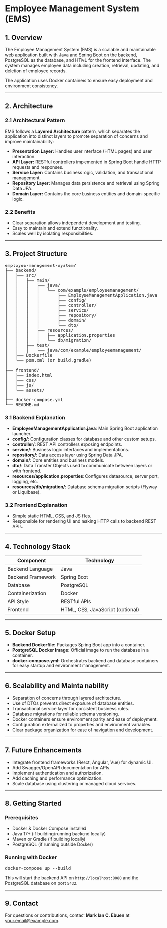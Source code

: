 <h1>Employee Management System (EMS)</h1>

<h2>1. Overview</h2>
<p>The Employee Management System (EMS) is a scalable and maintainable web application built with Java and Spring Boot on the backend, PostgreSQL as the database, and HTML for the frontend interface. The system manages employee data including creation, retrieval, updating, and deletion of employee records.</p>
<p>The application uses Docker containers to ensure easy deployment and environment consistency.</p>

<hr>

<h2>2. Architecture</h2>

<h3>2.1 Architectural Pattern</h3>
<p>EMS follows a <strong>Layered Architecture</strong> pattern, which separates the application into distinct layers to promote separation of concerns and improve maintainability:</p>
<ul>
  <li><strong>Presentation Layer:</strong> Handles user interface (HTML pages) and user interaction.</li>
  <li><strong>API Layer:</strong> RESTful controllers implemented in Spring Boot handle HTTP requests and responses.</li>
  <li><strong>Service Layer:</strong> Contains business logic, validation, and transactional management.</li>
  <li><strong>Repository Layer:</strong> Manages data persistence and retrieval using Spring Data JPA.</li>
  <li><strong>Domain Layer:</strong> Contains the core business entities and domain-specific logic.</li>
</ul>

<h3>2.2 Benefits</h3>
<ul>
  <li>Clear separation allows independent development and testing.</li>
  <li>Easy to maintain and extend functionality.</li>
  <li>Scales well by isolating responsibilities.</li>
</ul>

<hr>

<h2>3. Project Structure</h2>

<pre>
employee-management-system/
├── backend/
│   ├── src/
│   │   ├── main/
│   │   │   ├── java/
│   │   │   │   └── com/example/employeemanagement/
│   │   │   │       ├── EmployeeManagementApplication.java
│   │   │   │       ├── config/
│   │   │   │       ├── controller/
│   │   │   │       ├── service/
│   │   │   │       ├── repository/
│   │   │   │       ├── domain/
│   │   │   │       └── dto/
│   │   │   ├── resources/
│   │   │   │   ├── application.properties
│   │   │   │   └── db/migration/
│   │   ├── test/
│   │   │   └── java/com/example/employeemanagement/
│   ├── Dockerfile
│   └── pom.xml (or build.gradle)
│
├── frontend/
│   ├── index.html
│   ├── css/
│   ├── js/
│   └── assets/
│
├── docker-compose.yml
└── README.md
</pre>

<h3>3.1 Backend Explanation</h3>
<ul>
  <li><strong>EmployeeManagementApplication.java</strong>: Main Spring Boot application launcher.</li>
  <li><strong>config/</strong>: Configuration classes for database and other custom setups.</li>
  <li><strong>controller/</strong>: REST API controllers exposing endpoints.</li>
  <li><strong>service/</strong>: Business logic interfaces and implementations.</li>
  <li><strong>repository/</strong>: Data access layer using Spring Data JPA.</li>
  <li><strong>domain/</strong>: Core entities and business models.</li>
  <li><strong>dto/</strong>: Data Transfer Objects used to communicate between layers or with frontend.</li>
  <li><strong>resources/application.properties</strong>: Configures datasource, server port, logging, etc.</li>
  <li><strong>resources/db/migration/</strong>: Database schema migration scripts (Flyway or Liquibase).</li>
</ul>

<h3>3.2 Frontend Explanation</h3>
<ul>
  <li>Simple static HTML, CSS, and JS files.</li>
  <li>Responsible for rendering UI and making HTTP calls to backend REST APIs.</li>
</ul>

<hr>

<h2>4. Technology Stack</h2>

<table>
  <thead>
    <tr>
      <th>Component</th>
      <th>Technology</th>
    </tr>
  </thead>
  <tbody>
    <tr><td>Backend Language</td><td>Java</td></tr>
    <tr><td>Backend Framework</td><td>Spring Boot</td></tr>
    <tr><td>Database</td><td>PostgreSQL</td></tr>
    <tr><td>Containerization</td><td>Docker</td></tr>
    <tr><td>API Style</td><td>RESTful APIs</td></tr>
    <tr><td>Frontend</td><td>HTML, CSS, JavaScript (optional)</td></tr>
  </tbody>
</table>

<hr>

<h2>5. Docker Setup</h2>
<ul>
  <li><strong>Backend Dockerfile:</strong> Packages Spring Boot app into a container.</li>
  <li><strong>PostgreSQL Docker Image:</strong> Official image to run the database in a container.</li>
  <li><strong>docker-compose.yml:</strong> Orchestrates backend and database containers for easy startup and environment management.</li>
</ul>

<hr>

<h2>6. Scalability and Maintainability</h2>
<ul>
  <li>Separation of concerns through layered architecture.</li>
  <li>Use of DTOs prevents direct exposure of database entities.</li>
  <li>Transactional service layer for consistent business rules.</li>
  <li>Database migrations for reliable schema versioning.</li>
  <li>Docker containers ensure environment parity and ease of deployment.</li>
  <li>Configuration externalized to properties and environment variables.</li>
  <li>Clear package organization for ease of navigation and development.</li>
</ul>

<hr>

<h2>7. Future Enhancements</h2>
<ul>
  <li>Integrate frontend frameworks (React, Angular, Vue) for dynamic UI.</li>
  <li>Add Swagger/OpenAPI documentation for APIs.</li>
  <li>Implement authentication and authorization.</li>
  <li>Add caching and performance optimization.</li>
  <li>Scale database using clustering or managed cloud services.</li>
</ul>

<hr>

<h2>8. Getting Started</h2>

<h3>Prerequisites</h3>
<ul>
  <li>Docker &amp; Docker Compose installed</li>
  <li>Java 17+ (if building/running backend locally)</li>
  <li>Maven or Gradle (if building locally)</li>
  <li>PostgreSQL (if running outside Docker)</li>
</ul>

<h3>Running with Docker</h3>
<pre>
docker-compose up --build
</pre>
<p>This will start the backend API on <code>http://localhost:8080</code> and the PostgreSQL database on port <code>5432</code>.</p>

<hr>

<h2>9. Contact</h2>
<p>For questions or contributions, contact <strong>Mark Ian C. Ebuen</strong> at <a href="mailto:markianebuen@gmail.com">your.email@example.com</a>.</p>

